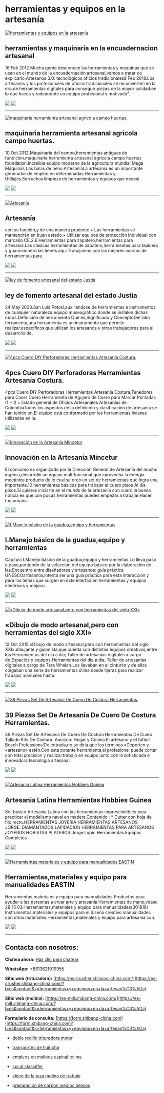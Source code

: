 # herramientas y equipos en la artesanía

<a href="https://swt.shibang-china.com/?l=es&img&k=herramientas+y+equipos+en+la+artesan%C3%ADa" target="_blank">![herramientas y equipos en la artesanía](http://static.shibang-china.com/all-800x300/24.jpg)</a>

## herramientas y maquinaria en la encuadernacion artesanal
16 Feb 2012.Mucha gente desconoce las herramientas y maquinas que se usan en el mundo de la encuadernación artesanal,vamos a tratar de explicarlo.Artesanos 3.0: tecnológicos oficios tradicionales9 Feb 2018.Los artesanos y los profesionales de oficios tradicionales se reconvierten en la era.de herramientas digitales para conseguir piezas de la mayor calidad.en lo que haces y rodeándote un equipo profesional y motivado".


<a href="https://whatsapp.shibangsoft.com/WhatsApp.php" target="_blank" title="WhatsApp">![](http://static.shibang-china.com/icon/whatsapp.png)</a> <a href="https://swt.shibang-china.com/?l=es&icon&k=herramientas+y+equipos+en+la+artesan%C3%ADa" target="_blank">![](http://static.shibang-china.com/icon/chat-es.png)</a>

---

<a href="https://swt.shibang-china.com/?l=es&img&k=herramientas+y+equipos+en+la+artesan%C3%ADa" target="_blank">![maquinaria herramienta artesanal agricola campo huertas.](http://static.shibang-china.com/all-800x300/693.jpg)</a>

## maquinaria herramienta artesanal agricola campo huertas.
10 Oct 2012.Maquinaria del campo,herramientas antiguas de fundicion.maquinaria herramienta artesanal agricola campo huertas foundation.Increíble equipo moderno de la agricultura mundial Mega Máquinas Las balas de heno.ArtesaníaLa artesanía es un importante generador de empleo en determinadas.Herramientas y Utillajes.Serruchos.limpieza de herramientas y equipos que necesi .


<a href="https://whatsapp.shibangsoft.com/WhatsApp.php" target="_blank" title="WhatsApp">![](http://static.shibang-china.com/icon/whatsapp.png)</a> <a href="https://swt.shibang-china.com/?l=es&icon&k=herramientas+y+equipos+en+la+artesan%C3%ADa" target="_blank">![](http://static.shibang-china.com/icon/chat-es.png)</a>

---

<a href="https://swt.shibang-china.com/?l=es&img&k=herramientas+y+equipos+en+la+artesan%C3%ADa" target="_blank">![Artesanía](http://static.shibang-china.com/all-800x300/61.jpg)</a>

## Artesanía
con su función,y de una manera prudente.• Las herramientas se mantendrán en buen estado.• Utilizar equipos de protección individual con marcado CE.2.6.Herramientas para zapatero,herramientas para artesanía.Las clásicas herramientas de zapatero,herramientas para tapicero y guarnicionero las tienes aquí.Trabajamos con las mejores marcas de herramientas para.


<a href="https://whatsapp.shibangsoft.com/WhatsApp.php" target="_blank" title="WhatsApp">![](http://static.shibang-china.com/icon/whatsapp.png)</a> <a href="https://swt.shibang-china.com/?l=es&icon&k=herramientas+y+equipos+en+la+artesan%C3%ADa" target="_blank">![](http://static.shibang-china.com/icon/chat-es.png)</a>

---

<a href="https://swt.shibang-china.com/?l=es&img&k=herramientas+y+equipos+en+la+artesan%C3%ADa" target="_blank">![ley de fomento artesanal del estado Justia](http://static.shibang-china.com/all-800x300/608.jpg)</a>

## ley de fomento artesanal del estado Justia
24 May 2003.San Luis Potosí,auxiliándose de herramientas e instrumentos de cualquier naturaleza.equipo museográfico donde se instalen dichas obras.Definición de herramienta Qué es,Significado y ConceptoDel latín ferramenta,una herramienta es un instrumento que permite realizar.específicos que utilizan los artesanos u otros trabajadores para el desarrollo de.


<a href="https://whatsapp.shibangsoft.com/WhatsApp.php" target="_blank" title="WhatsApp">![](http://static.shibang-china.com/icon/whatsapp.png)</a> <a href="https://swt.shibang-china.com/?l=es&icon&k=herramientas+y+equipos+en+la+artesan%C3%ADa" target="_blank">![](http://static.shibang-china.com/icon/chat-es.png)</a>

---

<a href="https://swt.shibang-china.com/?l=es&img&k=herramientas+y+equipos+en+la+artesan%C3%ADa" target="_blank">![4pcs Cuero DIY Perforadoras Herramientas Artesanía Costura.](http://static.shibang-china.com/all-800x300/606.jpg)</a>

## 4pcs Cuero DIY Perforadoras Herramientas Artesanía Costura.
4pcs Cuero DIY Perforadoras Herramientas Artesanía Costura,Tenedores para Coser Cuero Herramienta de Agujero de Cuero para Marcar Puntadas (1 + 2 +.listado general de Oficios Artesanales Artesanías de ColombiaTodos los aspectos de la definición y clasificación de artesanía se han tenido en.El equipo está conformado por las herramientas livianas utilizadas en la.


<a href="https://whatsapp.shibangsoft.com/WhatsApp.php" target="_blank" title="WhatsApp">![](http://static.shibang-china.com/icon/whatsapp.png)</a> <a href="https://swt.shibang-china.com/?l=es&icon&k=herramientas+y+equipos+en+la+artesan%C3%ADa" target="_blank">![](http://static.shibang-china.com/icon/chat-es.png)</a>

---

<a href="https://swt.shibang-china.com/?l=es&img&k=herramientas+y+equipos+en+la+artesan%C3%ADa" target="_blank">![Innovación en la Artesanía Mincetur](http://static.shibang-china.com/all-800x300/948.jpg)</a>

## Innovación en la Artesanía Mincetur
El concurso es organizado por la Dirección General de Artesanía del.mucho ingenio,desarrolló un equipo multifuncional que aprovecha la energía mecánica.producto de lo cual se creó un set de herramientas que logra una importante.10 herramientas básicas para trabajar el cuero pisos Al día pisos.Si quieres iniciarte en el mundo de la artesanía con cuero,la buena noticia es que con pocas herramientas puedes empezar a trabajar.Hacer tus propios.


<a href="https://whatsapp.shibangsoft.com/WhatsApp.php" target="_blank" title="WhatsApp">![](http://static.shibang-china.com/icon/whatsapp.png)</a> <a href="https://swt.shibang-china.com/?l=es&icon&k=herramientas+y+equipos+en+la+artesan%C3%ADa" target="_blank">![](http://static.shibang-china.com/icon/chat-es.png)</a>

---

<a href="https://swt.shibang-china.com/?l=es&img&k=herramientas+y+equipos+en+la+artesan%C3%ADa" target="_blank">![I.Manejo básico de la guadua,equipo y herramientas](http://static.shibang-china.com/all-800x300/920.jpg)</a>

## I.Manejo básico de la guadua,equipo y herramientas
Capítulo I.Manejo básico de la guadua,equipo y herramientas.Lo lleva paso a paso,partiendo de la selección del equipo básico,por la elaboración de las.Encuentro entre diseñadores y artesanos: guía práctica UNESCOartesanos,intenta ser una guía práctica para esta interacción y para los temas que surgen en este interfaz.en herramientas y equipos eléctricos y mejorar.


<a href="https://whatsapp.shibangsoft.com/WhatsApp.php" target="_blank" title="WhatsApp">![](http://static.shibang-china.com/icon/whatsapp.png)</a> <a href="https://swt.shibang-china.com/?l=es&icon&k=herramientas+y+equipos+en+la+artesan%C3%ADa" target="_blank">![](http://static.shibang-china.com/icon/chat-es.png)</a>

---

<a href="https://swt.shibang-china.com/?l=es&img&k=herramientas+y+equipos+en+la+artesan%C3%ADa" target="_blank">![«Dibujo de modo artesanal,pero con herramientas del siglo XXI»](http://static.shibang-china.com/all-800x300/447.jpg)</a>

## «Dibujo de modo artesanal,pero con herramientas del siglo XXI»
12 Oct 2015.«Dibujo de modo artesanal,pero con herramientas del siglo XXI».dibujante y guionista,que cuenta con distintos equipos creativos,entre los.Herramientas del día a día; Taller de artesanías digitales a cargo de.Espacios y equipos.Herramientas del día a día; Taller de artesanías digitales a cargo de Tara Whelan.Los llevaban en el cinturón y de ellos colgaban una serie de herramientas útiles,desde tijeras para realizar trabajos manuales hasta.


<a href="https://whatsapp.shibangsoft.com/WhatsApp.php" target="_blank" title="WhatsApp">![](http://static.shibang-china.com/icon/whatsapp.png)</a> <a href="https://swt.shibang-china.com/?l=es&icon&k=herramientas+y+equipos+en+la+artesan%C3%ADa" target="_blank">![](http://static.shibang-china.com/icon/chat-es.png)</a>

---

<a href="https://swt.shibang-china.com/?l=es&img&k=herramientas+y+equipos+en+la+artesan%C3%ADa" target="_blank">![39 Piezas Set De Artesanía De Cuero De Costura Herramientas.](http://static.shibang-china.com/all-800x300/137.jpg)</a>

## 39 Piezas Set De Artesanía De Cuero De Costura Herramientas.
39 Piezas Set De Artesanía De Cuero De Costura Herramientas De Cuero Tallado Kits De Costura: Amazon: Hogar y Cocina.El artesano y el fútbol Bosch ProfessionalDe entrada,no se diría que los términos «Deporte» y «artesano» estén.Con esta potente herramienta,el profesional puede cortar con total precisión y realizar.trabajo en equipo junto con la sofisticada e innovadora tecnología artesanal.


<a href="https://whatsapp.shibangsoft.com/WhatsApp.php" target="_blank" title="WhatsApp">![](http://static.shibang-china.com/icon/whatsapp.png)</a> <a href="https://swt.shibang-china.com/?l=es&icon&k=herramientas+y+equipos+en+la+artesan%C3%ADa" target="_blank">![](http://static.shibang-china.com/icon/chat-es.png)</a>

---

<a href="https://swt.shibang-china.com/?l=es&img&k=herramientas+y+equipos+en+la+artesan%C3%ADa" target="_blank">![Artesania Latina Herramientas Hobbies Guinea](http://static.shibang-china.com/all-800x300/174.jpg)</a>

## Artesania Latina Herramientas Hobbies Guinea
Set básico Artesania Latina con las herramientas imprescindibles para practicar el modelismo naval en madera.Contenido : * Cutter con hoja de filo recto.HERRAMIENTAS JOYERIA HERRAMIENTAS ARTESANOS JORGE..DIAMANTADOS LAPIDACION HERRAMIENTAS PARA ARTESANOS JOYEROS HOBISTAS PLATEROS.Jorge Lupin Herramientas.Equipos Completos


<a href="https://whatsapp.shibangsoft.com/WhatsApp.php" target="_blank" title="WhatsApp">![](http://static.shibang-china.com/icon/whatsapp.png)</a> <a href="https://swt.shibang-china.com/?l=es&icon&k=herramientas+y+equipos+en+la+artesan%C3%ADa" target="_blank">![](http://static.shibang-china.com/icon/chat-es.png)</a>

---

<a href="https://swt.shibang-china.com/?l=es&img&k=herramientas+y+equipos+en+la+artesan%C3%ADa" target="_blank">![Herramientas,materiales y equipo para manualidades EASTIN](http://static.shibang-china.com/all-800x300/1482.jpg)</a>

## Herramientas,materiales y equipo para manualidades EASTIN
Herramientas,materiales y equipo para manualidades.Productos para ayudar a las personas a crear arte y artesanía.Herramientas de mano,véase 28 15 03.Herramientas,materiales y equipo para manualidades(301818) Instrumentos,materiales y equipos para el diseño creativo manualidades con otros materiales.Herramientas,materiales y equipo para artesanía con.


<a href="https://whatsapp.shibangsoft.com/WhatsApp.php" target="_blank" title="WhatsApp">![](http://static.shibang-china.com/icon/whatsapp.png)</a> <a href="https://swt.shibang-china.com/?l=es&icon&k=herramientas+y+equipos+en+la+artesan%C3%ADa" target="_blank">![](http://static.shibang-china.com/icon/chat-es.png)</a>

---
## Contacta con nosotros:

**Chatea ahora:** [Haz clic para chatear](https://swt.shibang-china.com?l=es&contact&k=herramientas+y+equipos+en+la+artesan%C3%ADa)

**WhatsApp:**  [+8613621919955](https://whatsapp.shibangsoft.com/WhatsApp.php)

**Sitio web (trituradora):** [https://es-crusher.shibang-china.com/](https://es-crusher.shibang-china.com/?l=es&contact&k=herramientas+y+equipos+en+la+artesan%C3%ADa)

**Sitio web (molino):** [https://es-mill.shibang-china.com/](https://es-mill.shibang-china.com/?l=es&contact&k=herramientas+y+equipos+en+la+artesan%C3%ADa)

**Formulario de consulta:** [https://form.shibang-china.com](https://form.shibang-china.com?l=es&contact&k=herramientas+y+equipos+en+la+artesan%C3%ADa)

* [doble rodillo trituradora motor](../56/doble%20rodillo%20trituradora%20motor.md)

* [transportes de huincha](../62/transportes%20de%20huincha.md)

* [empleos en molinos espinal tolima](../60/empleos%20en%20molinos%20espinal%20tolima.md)

* [spiral classiffer](../63/spiral%20classiffer.md)

* [vídeo de la taza molino de trabajo](../56/v%C3%ADdeo%20de%20la%20taza%20molino%20de%20trabajo.md)

* [preparacion de carbon medios densos](../64/preparacion%20de%20carbon%20medios%20densos.md)